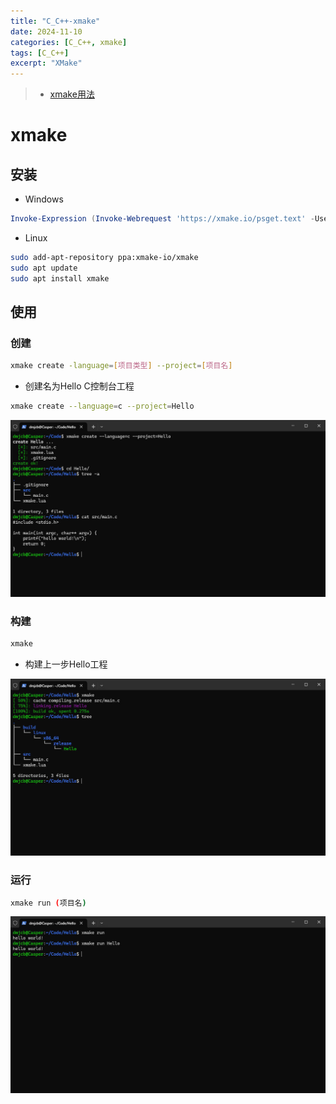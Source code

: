 ```yaml
---
title: "C_C++-xmake"
date: 2024-11-10
categories: [C_C++, xmake]
tags: [C_C++]
excerpt: "XMake"
---
```


> - [xmake用法](https://xmake.io/#/zh-cn/about/introduction)

# xmake

## 安装

- Windows

```powershell
Invoke-Expression (Invoke-Webrequest 'https://xmake.io/psget.text' -UseBasicParsing).Content
```

- Linux

```sh
sudo add-apt-repository ppa:xmake-io/xmake
sudo apt update
sudo apt install xmake
```

## 使用

### 创建

```sh
xmake create -language=[项目类型] --project=[项目名]
```

- 创建名为Hello C控制台工程

```sh
xmake create --language=c --project=Hello
```

![](/Resource/Imgur/20241107_005519.jpg)


### 构建

```sh
xmake
```

- 构建上一步Hello工程

![](/Resource/Imgur/20241107_005926.jpg)

### 运行

```sh
xmake run (项目名)
```

![](/Resource/Imgur/20241107_010121.jpg)


